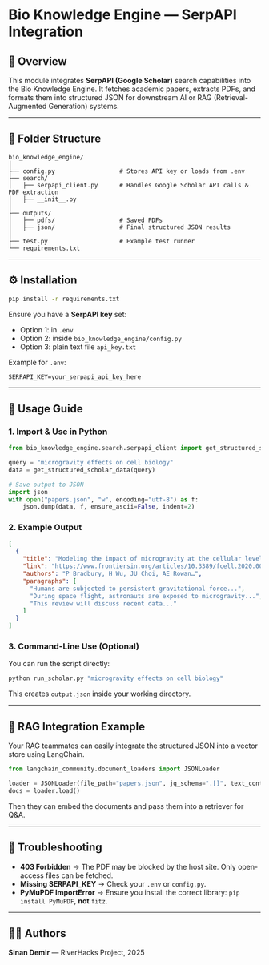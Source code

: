 # Bio Knowledge Engine — SerpAPI Integration

## 📘 Overview
This module integrates **SerpAPI (Google Scholar)** search capabilities into the Bio Knowledge Engine. It fetches academic papers, extracts PDFs, and formats them into structured JSON for downstream AI or RAG (Retrieval-Augmented Generation) systems.

---

## 📁 Folder Structure
```
bio_knowledge_engine/
│
├── config.py                  # Stores API key or loads from .env
├── search/
│   ├── serpapi_client.py      # Handles Google Scholar API calls & PDF extraction
│   ├── __init__.py
│
├── outputs/
│   ├── pdfs/                  # Saved PDFs
│   ├── json/                  # Final structured JSON results
│
├── test.py                    # Example test runner
└── requirements.txt
```

---

## ⚙️ Installation

```bash
pip install -r requirements.txt
```

Ensure you have a **SerpAPI key** set:
- Option 1: in `.env`
- Option 2: inside `bio_knowledge_engine/config.py`
- Option 3: plain text file `api_key.txt`

Example for `.env`:
```
SERPAPI_KEY=your_serpapi_api_key_here
```

---

## 🧭 Usage Guide

### 1. Import & Use in Python

```python
from bio_knowledge_engine.search.serpapi_client import get_structured_scholar_data

query = "microgravity effects on cell biology"
data = get_structured_scholar_data(query)

# Save output to JSON
import json
with open("papers.json", "w", encoding="utf-8") as f:
    json.dump(data, f, ensure_ascii=False, indent=2)
```

### 2. Example Output
```json
[
  {
    "title": "Modeling the impact of microgravity at the cellular level",
    "link": "https://www.frontiersin.org/articles/10.3389/fcell.2020.00096/full",
    "authors": "P Bradbury, H Wu, JU Choi, AE Rowan…",
    "paragraphs": [
      "Humans are subjected to persistent gravitational force...",
      "During space flight, astronauts are exposed to microgravity...",
      "This review will discuss recent data..."
    ]
  }
]
```

### 3. Command-Line Use (Optional)
You can run the script directly:

```bash
python run_scholar.py "microgravity effects on cell biology"
```

This creates `output.json` inside your working directory.

---

## 🧠 RAG Integration Example

Your RAG teammates can easily integrate the structured JSON into a vector store using LangChain.

```python
from langchain_community.document_loaders import JSONLoader

loader = JSONLoader(file_path="papers.json", jq_schema=".[]", text_content=False)
docs = loader.load()
```

Then they can embed the documents and pass them into a retriever for Q&A.

---

## 🧩 Troubleshooting

- **403 Forbidden** → The PDF may be blocked by the host site. Only open-access files can be fetched.
- **Missing SERPAPI_KEY** → Check your `.env` or `config.py`.
- **PyMuPDF ImportError** → Ensure you install the correct library: `pip install PyMuPDF`, **not** `fitz`.

---

## 👨‍💻 Authors
**Sinan Demir** — RiverHacks Project, 2025